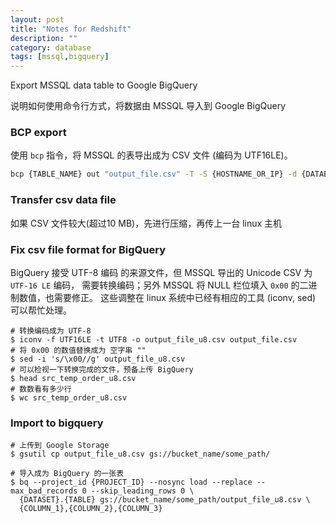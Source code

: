 ```yaml
---
layout: post
title: "Notes for Redshift"
description: ""
category: database
tags: [mssql,bigquery]
---
```


Export MSSQL data table to Google BigQuery

说明如何使用命令行方式，将数据由 MSSQL 导入到 Google BigQuery

### BCP export

使用 `bcp` 指令，将 MSSQL 的表导出成为 CSV 文件 (编码为 UTF16LE)。

```bash
bcp {TABLE_NAME} out "output_file.csv" -T -S {HOSTNAME_OR_IP} -d {DATABASE_NAME} -q -w -b5000 -t,
```

### Transfer csv data file

如果 CSV 文件较大(超过10 MB)，先进行压缩，再传上一台 linux 主机

### Fix csv file format for BigQuery

BigQuery 接受 UTF-8 编码 的来源文件，但 MSSQL 导出的 Unicode CSV 为 `UTF-16 LE` 编码，
需要转换编码；另外 MSSQL 将 NULL 栏位填入 `0x00` 的二进制数值，也需要修正。
这些调整在 linux 系统中已经有相应的工具 (iconv, sed) 可以帮忙处理。

```
# 转换编码成为 UTF-8
$ iconv -f UTF16LE -t UTF8 -o output_file_u8.csv output_file.csv
# 将 0x00 的数值替换成为 空字串 ""
$ sed -i 's/\x00//g' output_file_u8.csv
# 可以检视一下转换完成的文件，预备上传 BigQuery
$ head src_temp_order_u8.csv
# 数数看有多少行
$ wc src_temp_order_u8.csv
```

### Import to bigquery

```
# 上传到 Google Storage
$ gsutil cp output_file_u8.csv gs://bucket_name/some_path/

# 导入成为 BigQuery 的一张表
$ bq --project_id {PROJECT_ID} --nosync load --replace --max_bad_records 0 --skip_leading_rows 0 \
  {DATASET}.{TABLE} gs://bucket_name/some_path/output_file_u8.csv \
  {COLUMN_1},{COLUMN_2},{COLUMN_3}
```
